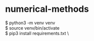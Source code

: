 # numerical-methods

$ python3 -m venv venv \
$ source venv/bin/activate \
$ pip3 install requirements.txt \
